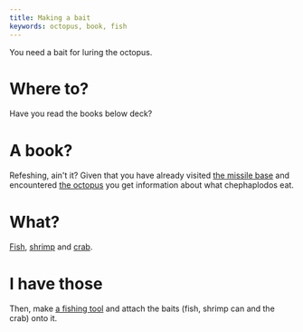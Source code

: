 ```yaml
---
title: Making a bait
keywords: octopus, book, fish
---
```


You need a bait for luring the octopus.

# Where to?
Have you read the books below deck?

# A book?
Refeshing, ain't it? Given that you have already visited [the missile base](010-missile-base.md) and encountered [the octopus](030-command-center.md) you get information about what chephaplodos eat.

# What?
[Fish](060-fish.md), [shrimp](070-shrimp.md) and [crab](080-crab.md).

# I have those
Then, make [a fishing tool](090-fishing-tool.md) and attach the baits (fish, shrimp can and the crab) onto it.

